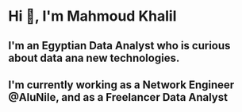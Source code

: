 # Hi 👋, I'm Mahmoud Khalil
## I'm an Egyptian Data Analyst who is curious about data ana new technologies.
## I'm currently working as a Network Engineer @AluNile, and as a Freelancer Data Analyst

<!--


Here are some ideas to get you started:

- 🔭 I’m currently working on ...
- 🌱 I’m currently learning ...
- 👯 I’m looking to collaborate on ...
- 🤔 I’m looking for help with ...
- 💬 Ask me about ...
- 📫 How to reach me: ...
- 😄 Pronouns: ...
- ⚡ Fun fact: ...
-->
